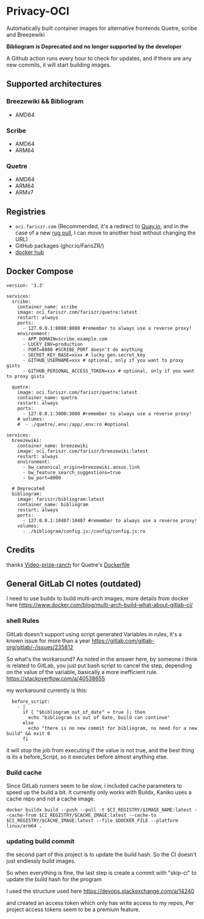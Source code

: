 # Privacy-OCI
Automatically built container images for alternative frontends Quetre, scribe and Breezewiki

**Bibliogram is Deprecated and no longer supported by the developer**

A Github action runs every hour to check for updates, and if there are any new commits, it will start building images.

## Supported architectures

### Breezewiki && Bibliogram
- AMD64

### Scribe
- AMD64
- ARM64

### Quetre
- AMD64
- ARM64
- ARMv7

## Registries 
- `oci.fariszr.com` (Recommended, it's a redirect to [Quay.io](https://quay.io), and in the case of a new [rug pull](https://httptoolkit.com/blog/docker-image-registry-facade/), I can move to another host without changing the URL)
- GitHub packages (ghcr.io/FarisZR/)
- [docker hub](https://hub.docker.com/r/fariszr/)

## Docker Compose
```
version: '3.3'

services:
  srcibe:
    container_name: scribe
    image: oci.fariszr.com/fariszr/quetre:latest
    restart: always
    ports:
      - 127.0.0.1:8080:8080 #remember to always use a reverse proxy!
    environment:
      - APP_DOMAIN=scribe.example.com
      - LUCKY_ENV=production
      - PORT=8080 #SCRIBE_PORT doesn't do anything
      - SECRET_KEY_BASE=xxxx # lucky gen.secret_key
      - GITHUB_USERNAME=xxx # optional, only if you want to proxy gists
      - GITHUB_PERSONAL_ACCESS_TOKEN=xxx # optional, only if you want to proxy gists

  quetre:
    image: oci.fariszr.com/fariszr/quetre:latest
    container_name: quetre
    restart: always
    ports:
      - 127.0.0.1:3000:3000 #remember to always use a reverse proxy!
    # volumes:
    #  - ./quetre/.env:/app/.env:ro #optional

services:
  breezewiki:
    container_name: breezewiki
    image: oci.fariszr.com/fariszr/breezewiki:latest
    restart: always
    environment:
      - bw_canonical_origin=breezewiki.aosus.link
      - bw_feature_search_suggestions=true
      - bw_port=8000

  # Deprecated
  bibliogram:
    image: fariszr/bibliogram:latest
    container_name: bibliogram
    restart: always
    ports:
      - 127.0.0.1:10407:10407 #remember to always use a reverse proxy!
    volumes:
      - ./bibliogram/config.js:/config/config.js:ro
```

## Credits
thanks [Video-prize-ranch](https://codeberg.org/video-prize-ranch) for Quetre's [Dockerfile](https://codeberg.org/video-prize-ranch/images/src/commit/f3b17cb5925d50083b6321a3cf47c6520a1174d0/quetre/Dockerfile)

## General GitLab CI notes (outdated)

I need to use buildx to build multi-arch images,
more details from docker here
https://www.docker.com/blog/multi-arch-build-what-about-gitlab-ci/

### shell Rules

GitLab doesn't support using script generated Variables in rules,
it's a known issue for more than a year
https://gitlab.com/gitlab-org/gitlab/-/issues/235812

So what's the workaround?
As noted in the answer here, by someone i think is related to GitLab, you just put bash script to cancel the step,
depending on the value of the variable, basically a more inefficient rule.
https://stackoverflow.com/a/40538655

my workaround currently is this:
```
  before_script:
    - |
      if [ "$bibliogram_out_of_date" = true ]; then
        echo "bibliogram is out of date, build can continue"
      else
        echo "there is no new commit for bibliogram, no need for a new build" && exit 0
      fi
```

it will stop the job from executing if the value is not true, and the best thing is its a before_Script, so it executes before almost anything else.

### Build cache

Since GitLab runners seem to be slow, i included cache parameters to speed up the build a bit.
It currently only works with Buildx, Kaniko uses a cache repo and not a cache image.
```
docker buildx build --push --pull -t $CI_REGISTRY/$IMAGE_NAME:latest --cache-from $CI_REGISTRY/$CACHE_IMAGE:latest --cache-to $CI_REGISTRY/$CACHE_IMAGE:latest --file $DOCKER_FILE --platform linux/arm64 .
```

### updating build commit
the second part of this project is to update the build hash.
So the CI doesn't just endlessly build images.

So when everything is fine, the last step is create a commit with "skip-ci" to update the build hash for the program

I used the structure used here
https://devops.stackexchange.com/a/14240

and created an access token which only has write access to my repos, Per project access tokens seem to be a premium feature.
